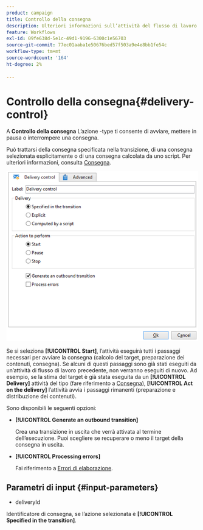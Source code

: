 ```yaml
---
product: campaign
title: Controllo della consegna
description: Ulteriori informazioni sull’attività del flusso di lavoro Controllo consegna
feature: Workflows
exl-id: 09fe638d-5e1c-49d1-9196-6300c1e56703
source-git-commit: 77ec01aaba1e50676bed57f503a9e4e8bb1fe54c
workflow-type: tm+mt
source-wordcount: '164'
ht-degree: 2%

---
```


# Controllo della consegna{#delivery-control}



A **Controllo della consegna** L’azione -type ti consente di avviare, mettere in pausa o interrompere una consegna.

Può trattarsi della consegna specificata nella transizione, di una consegna selezionata esplicitamente o di una consegna calcolata da uno script. Per ulteriori informazioni, consulta [Consegna](delivery.md).

![](assets/edit_diffusion_act.png)

Se si seleziona **[!UICONTROL Start]**, l’attività eseguirà tutti i passaggi necessari per avviare la consegna (calcolo del target, preparazione dei contenuti, consegna). Se alcuni di questi passaggi sono già stati eseguiti da un’attività di flusso di lavoro precedente, non verranno eseguiti di nuovo. Ad esempio, se la stima del target è già stata eseguita da un **[!UICONTROL Delivery]** attività del tipo (fare riferimento a [Consegna](delivery.md)), **[!UICONTROL Act on the delivery]** l’attività avvia i passaggi rimanenti (preparazione e distribuzione dei contenuti).

Sono disponibili le seguenti opzioni:

* **[!UICONTROL Generate an outbound transition]**

   Crea una transizione in uscita che verrà attivata al termine dell’esecuzione. Puoi scegliere se recuperare o meno il target della consegna in uscita.

* **[!UICONTROL Processing errors]**

   Fai riferimento a [Errori di elaborazione](monitor-workflow-execution.md#processing-errors).

## Parametri di input {#input-parameters}

* deliveryId

Identificatore di consegna, se l’azione selezionata è **[!UICONTROL Specified in the transition]**.
